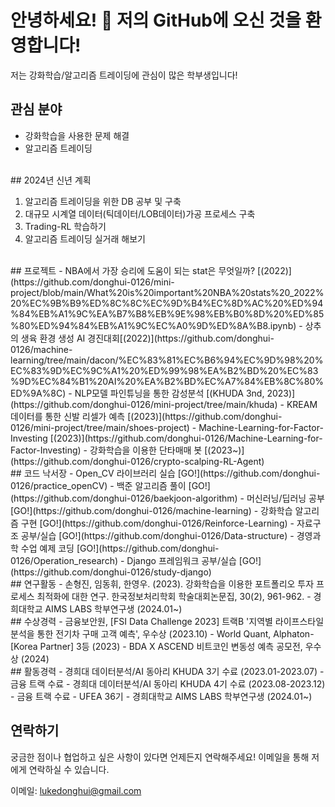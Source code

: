 # 안녕하세요! 👋 저의 GitHub에 오신 것을 환영합니다!

저는 강화학습/알고리즘 트레이딩에 관심이 많은 학부생입니다!

## 관심 분야

- 강화학습을 사용한 문제 해결
- 알고리즘 트레이딩
<br>
## 2024년 신년 계획

1. 알고리즘 트레이딩을 위한 DB 공부 및 구축
2. 대규모 시계열 데이터(틱데이터/LOB데이터)가공 프로세스 구축
3. Trading-RL 학습하기
4. 알고리즘 트레이딩 실거래 해보기
<br>
## 프로젝트
- NBA에서 가장 승리에 도움이 되는 stat은 무엇일까? [(2022)](https://github.com/donghui-0126/mini-project/blob/main/What%20is%20important%20NBA%20stats%20_2022%20%EC%9B%B9%ED%8C%8C%EC%9D%B4%EC%8D%AC%20%ED%94%84%EB%A1%9C%EA%B7%B8%EB%9E%98%EB%B0%8D%20%ED%85%80%ED%94%84%EB%A1%9C%EC%A0%9D%ED%8A%B8.ipynb) </span>
- 상추의 생육 환경 생성 AI 경진대회[(2022)](https://github.com/donghui-0126/machine-learning/tree/main/dacon/%EC%83%81%EC%B6%94%EC%9D%98%20%EC%83%9D%EC%9C%A1%20%ED%99%98%EA%B2%BD%20%EC%83%9D%EC%84%B1%20AI%20%EA%B2%BD%EC%A7%84%EB%8C%80%ED%9A%8C)
- NLP모델 파인튜닝을 통한 감성분석 [(KHUDA 3nd, 2023)](https://github.com/donghui-0126/mini-project/tree/main/khuda)
- KREAM 데이터를 통한 신발 리셀가 예측 [(2023)](https://github.com/donghui-0126/mini-project/tree/main/shoes-project) 
- Machine-Learning-for-Factor-Investing [(2023)](https://github.com/donghui-0126/Machine-Learning-for-Factor-Investing) 
- 강화학습을 이용한 단타매매 봇 [(2023~)](https://github.com/donghui-0126/crypto-scalping-RL-Agent) 
<br>
## 코드 낙서장
- Open_CV 라이브러리 실습 [GO!](https://github.com/donghui-0126/practice_openCV)
- 백준 알고리즘 풀이 [GO!](https://github.com/donghui-0126/baekjoon-algorithm)
- 머신러닝/딥러닝 공부 [GO!](https://github.com/donghui-0126/machine-learning)
- 강화학습 알고리즘 구현 [GO!](https://github.com/donghui-0126/Reinforce-Learning)
- 자료구조 공부/실습 [GO!](https://github.com/donghui-0126/Data-structure)
- 경영과학 수업 예제 코딩 [GO!](https://github.com/donghui-0126/Operation_research)
- Django 프레임워크 공부/실습 [GO!](https://github.com/donghui-0126/study-django)</b>
<br>
## 연구활동
- 손형진, 임동휘, 한영우. (2023). 강화학습을 이용한 포트폴리오 투자 프로세스 최적화에 대한 연구. 한국정보처리학회 학술대회논문집, 30(2), 961-962.
- 경희대학교 AIMS LABS 학부연구생 (2024.01~)
<br>
## 수상경력
- 금융보안원, [FSI Data Challenge 2023] 트랙B '지역별 라이프스타일 분석을 통한 전기차 구매 고객 예측', 우수상 (2023.10)
- World Quant, Alphaton-[Korea Partner] 3등 (2023)
- BDA X ASCEND 비트코인 변동성 예측 공모전, 우수상 (2024)
<br>
## 활동경력
- 경희대 데이터분석/AI 동아리 KHUDA 3기 수료 (2023.01-2023.07)
  - 금융 트랙 수료
- 경희대 데이터분석/AI 동아리 KHUDA 4기 수료 (2023.08-2023.12)
  - 금융 트랙 수료
- UFEA 36기
- 경희대학교 AIMS LABS 학부연구생 (2024.01~)
</br>

## 연락하기

궁금한 점이나 협업하고 싶은 사항이 있다면 언제든지 연락해주세요! 이메일을 통해 저에게 연락하실 수 있습니다.

이메일: lukedonghui@gmail.com

